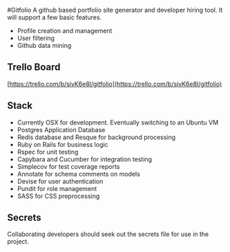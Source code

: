 #Gitfolio
A github based portfolio site generator and developer hiring
tool. It will support a few basic features.
- Profile creation and management
- User filtering
- Github data mining

## Trello Board
[https://trello.com/b/sivK6e8l/gitfolio](https://trello.com/b/sivK6e8l/gitfolio)

## Stack
- Currently OSX for development. Eventually switching to an Ubuntu VM
- Postgres Application Database
- Redis database and Resque for background processing
- Ruby on Rails for business logic
- Rspec for unit testing
- Capybara and Cucumber for integration testing
- Simplecov for test coverage reports
- Annotate for schema comments on models
- Devise for user authentication
- Pundit for role management
- SASS for CSS preprocessing

## Secrets
Collaborating developers should seek out the secrets file
for use in the project.
